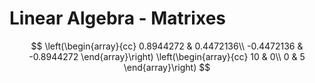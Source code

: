 # Linear Algebra - Matrixes
$$
\left(\begin{array}{cc}
0.8944272 & 0.4472136\\
-0.4472136 & -0.8944272
\end{array}\right)
\left(\begin{array}{cc}
10 & 0\\
0 & 5
\end{array}\right)
$$
